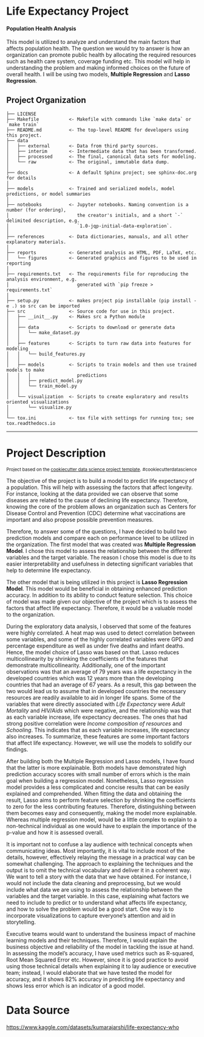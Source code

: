 Life Expectancy Project
==============================
#### Population Health Analysis
This model is utilized to analyze and understand the main factors that affects population health. The question we would try to answer is how an organization can promote public health by allocating the required resources such as health care system, coverage funding etc. This model will help in understanding the problem and making informed choices on the future of overall health. I will be using two models, **Multiple Regression** and **Lasso Regression**.


Project Organization
------------

    ├── LICENSE
    ├── Makefile           <- Makefile with commands like `make data` or `make train`
    ├── README.md          <- The top-level README for developers using this project.
    ├── data
    │   ├── external       <- Data from third party sources.
    │   ├── interim        <- Intermediate data that has been transformed.
    │   ├── processed      <- The final, canonical data sets for modeling.
    │   └── raw            <- The original, immutable data dump.
    │
    ├── docs               <- A default Sphinx project; see sphinx-doc.org for details
    │
    ├── models             <- Trained and serialized models, model predictions, or model summaries
    │
    ├── notebooks          <- Jupyter notebooks. Naming convention is a number (for ordering),
    │                         the creator's initials, and a short `-` delimited description, e.g.
    │                         `1.0-jqp-initial-data-exploration`.
    │
    ├── references         <- Data dictionaries, manuals, and all other explanatory materials.
    │
    ├── reports            <- Generated analysis as HTML, PDF, LaTeX, etc.
    │   └── figures        <- Generated graphics and figures to be used in reporting
    │
    ├── requirements.txt   <- The requirements file for reproducing the analysis environment, e.g.
    │                         generated with `pip freeze > requirements.txt`
    │
    ├── setup.py           <- makes project pip installable (pip install -e .) so src can be imported
    ├── src                <- Source code for use in this project.
    │   ├── __init__.py    <- Makes src a Python module
    │   │
    │   ├── data           <- Scripts to download or generate data
    │   │   └── make_dataset.py
    │   │
    │   ├── features       <- Scripts to turn raw data into features for modeling
    │   │   └── build_features.py
    │   │
    │   ├── models         <- Scripts to train models and then use trained models to make
    │   │   │                 predictions
    │   │   ├── predict_model.py
    │   │   └── train_model.py
    │   │
    │   └── visualization  <- Scripts to create exploratory and results oriented visualizations
    │       └── visualize.py
    │
    └── tox.ini            <- tox file with settings for running tox; see tox.readthedocs.io

--------
# Project Description


<p><small>Project based on the <a target="_blank" href="https://drivendata.github.io/cookiecutter-data-science/">cookiecutter data science project template</a>. #cookiecutterdatascience</small></p>

The objective of the project is to build a model to predict life expectancy of a population.  This will help with assessing the factors that affect longevity.  For instance, looking at the data provided we can observe that some diseases are related to the cause of declining life expectancy. Therefore, knowing the core of the problem allows an organization such as Centers for Disease Control and Prevention (CDC) determine what vaccinations are important and also propose possible prevention measures. 

Therefore, to answer some of the questions, I have decided to build two prediction models and compare each on performance level to be utilized in the organization. The first model that was created was **Multiple Regression Model**. I chose this model to assess the relationship between the different variables and the target variable. The reason I chose this model is due to its easier interpretability and usefulness in detecting significant variables that help to determine life expectancy. 

The other model that is being utilized in this project is **Lasso Regression Model**. This model would be beneficial in obtaining enhanced prediction accuracy. In addition to its ability to conduct feature selection. This choice of model was made given our objective of the project which is to assess the factors that affect life expectancy. Therefore, it would be a valuable model to the organization.

During the exploratory data analysis, I observed that some of the features were highly correlated. A heat map was used to detect correlation between some variables, and some of the highly correlated variables were GPD and percentage expenditure as well as under five deaths and infant deaths. Hence, the model choice of Lasso was based on that. Lasso reduces multicollinearity by shrinking the coefficients of the features that demonstrate multicollinearity. Additionally, one of the important observations was that an average of 79 years was a life expectancy in the developed countries which was 12 years more than the developing countries that had an average of 67 years. As a result, this gap between the two would lead us to assume that in developed countries the necessary resources are readily available to aid in longer life spans. Some of the variables that were directly associated with *Life Expectancy* were *Adult Mortality* and *HIV/Aids* which were negative, and the relationship was that as each variable increase, life expectancy decreases. The ones that had strong positive correlation were *Income composition of resources* and *Schooling*. This indicates that as each variable increases, life expectancy also increases. To summarize, these features are some important factors that affect life expectancy. However, we will use the models to solidify our findings.

After building both the Multiple Regression and Lasso models, I have found that the latter is more explainable. Both models have demonstrated high prediction accuracy scores with small number of errors which is the main goal when building a regression model. Nonetheless, Lasso regression model provides a less complicated and concise results that can be easily explained and comprehended. When fitting the data and obtaining the result, Lasso aims to perform feature selection by shrinking the coefficients to zero for the less contributing features. Therefore, distinguishing between them becomes easy and consequently, making the model more explainable. Whereas multiple regression model, would be a little complex to explain to a non-technical individual as one would have to explain the importance of the p-value and how it is assessed overall.

It is important not to confuse a lay audience with technical concepts when communicating ideas. Most importantly, it is vital to include most of the details, however, effectively relaying the message in a practical way can be somewhat challenging. The approach to explaining the techniques and the output is to omit the technical vocabulary and deliver it in a coherent way. We want to tell a story with the data that we have obtained. For instance, I would not include the data cleaning and preprocessing, but we would include what data we are using to assess the relationship between the variables and the target variable. In this case, explaining what factors we need to include to predict or to understand what affects life expectancy, and how to solve the problem would be a good start. One way is to incorporate visualizations to capture everyone’s attention and aid in storytelling. 

Executive teams would want to understand the business impact of machine learning models and their techniques. Therefore, I would explain the business objective and reliability of the model in tackling the issue at hand. In assessing the model’s accuracy, I have used metrics such as R-squared, Root Mean Squared Error etc. However, since it is good practice to avoid using those technical details when explaining it to lay audience or executive team; instead, I would elaborate that we have tested the model for accuracy, and it shows 82% accuracy in predicting life expectancy and shows less error which is an indicator of a good model. 



# Data Source
https://www.kaggle.com/datasets/kumarajarshi/life-expectancy-who